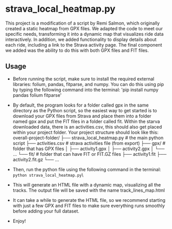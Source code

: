 # strava_local_heatmap.py
This project is a modification of a script by Remi Salmon, which originally created a static heatmap from GPX files. We adapted the code to meet our specific needs, transforming it into a dynamic map that visualizes ride data interactively. In addition, we added functionality to display details about each ride, including a link to the Strava activity page. The final component we added was the ability to do this with both GPX files and FIT files.


## Usage

* Before running the script, make sure to install the required external libraries: folium, pandas, fitparse, and numpy. You can do this using pip by typing the following command into the terminal: 'pip install numpy pandas folium fitparse'
* By default, the program looks for a folder called gpx in the same directory as the Python script, so the easiest way to get started is to download your GPX files from Strava and place them into a folder named gpx and put the FIT files in a folder called fit. Within the starva downloaded data, there is an activities.csv, this should also get placed within your project folder. Your project structure should look like this:
overall-project-folder/
├── strava_local_heatmap.py    # the main python script
├── activities.csv             # strava activities file (from export)
├── gpx/                       # folder that has GPX files
│   ├── activity1.gpx
│   ├── activity2.gpx
│   └── ...
└── fit/                       # folder that can have FIT or FIT.GZ files
    ├── activity1.fit
    ├── activity2.fit.gz
    └── ...

* Then, run the python file using the following command in the terminal: `python strava_local_heatmap.py`\
* This will generate an HTML file with a dynamic map, visualizing all the tracks. The output file will be saved with the name track_lines_map.html
* It can take a while to generate the HTML file, so we recommend starting with just a few GPX and FIT files to make sure everything runs smoothly before adding your full dataset.
* Enjoy!
